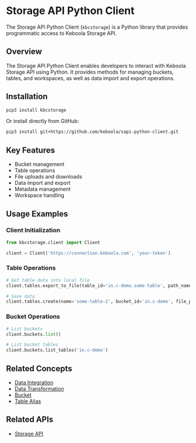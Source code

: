 # Storage API Python Client

The Storage API Python Client (`kbcstorage`) is a Python library that provides programmatic access to Keboola Storage API.

## Overview

The Storage API Python Client enables developers to interact with Keboola Storage API using Python. It provides methods for managing buckets, tables, and workspaces, as well as data import and export operations.

## Installation

```bash
pip3 install kbcstorage
```

Or install directly from GitHub:

```bash
pip3 install git+https://github.com/keboola/sapi-python-client.git
```

## Key Features

- Bucket management
- Table operations
- File uploads and downloads
- Data import and export
- Metadata management
- Workspace handling

## Usage Examples

### Client Initialization
```python
from kbcstorage.client import Client

client = Client('https://connection.keboola.com', 'your-token')
```

### Table Operations
```python
# Get table data into local file
client.tables.export_to_file(table_id='in.c-demo.some-table', path_name='/data/')

# Save data
client.tables.create(name='some-table-2', bucket_id='in.c-demo', file_path='/data/some-table')
```

### Bucket Operations
```python
# List buckets
client.buckets.list()

# List bucket tables
client.buckets.list_tables('in.c-demo')
```

## Related Concepts

- [Data Integration](../concepts/data-integration.md)
- [Data Transformation](../concepts/data-transformation.md)
- [Bucket](../concepts/bucket.md)
- [Table Alias](../concepts/table-alias.md)

## Related APIs

- [Storage API](../apis/storage-api.md) 